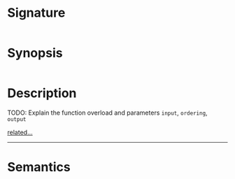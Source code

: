 # Signature
```vikid-signature
```

# Synopsis
```vikid-synopsis
```

# Description
TODO: Explain the function overload and parameters `input`, `ordering`, `output`

[related...](ordering)

----
# Semantics